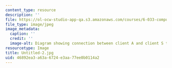 ```yaml
---
content_type: resource
description: ''
file: https://ol-ocw-studio-app-qa.s3.amazonaws.com/courses/6-033-computer-system-engineering-spring-2018/46892ea3a63a6724e3aa77ee0b0114a2_Untitled-2.jpg
file_type: image/jpeg
image_metadata:
  caption: ''
  credit: ''
  image-alt: Diagram showing connection between client A and client S through nodes.
resourcetype: Image
title: Untitled-2.jpg
uid: 46892ea3-a63a-6724-e3aa-77ee0b0114a2
---
```


